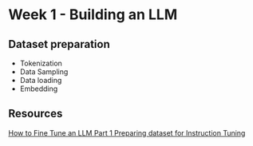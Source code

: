 # Week 1 - Building an LLM

## Dataset preparation
- Tokenization
- Data Sampling
- Data loading
- Embedding



## Resources

[How to Fine Tune an LLM Part 1 Preparing dataset for Instruction Tuning](https://wandb.ai/capecape/alpaca_ft/reports/How-to-Fine-Tune-an-LLM-Part-1-Preparing-a-Dataset-for-Instruction-Tuning--Vmlldzo1NTcxNzE2)
